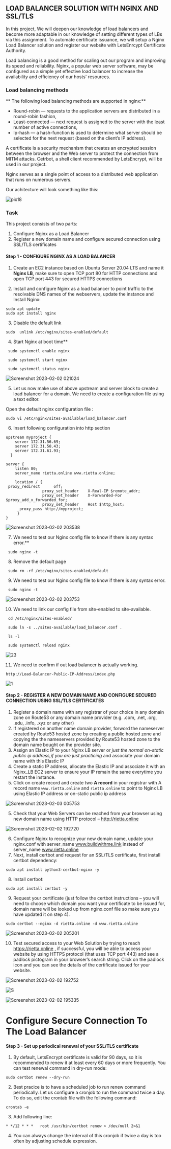 ## LOAD BALANCER SOLUTION WITH NGINX AND SSL/TLS

In this project, We will deepen our knowledge of load balancers and become more adaptable in our knowledge of setting different types of LBs via this assignment. To automate certificate issuance, we will setup a Nginx Load Balancer solution and register our website with LetsEnrcypt Certificate Authority.

Load balancing is a good method for scaling out our program and improving its speed and reliability. Nginx, a popular web server software, may be configured as a simple yet effective load balancer to increase the availability and efficiency of our hosts' resources.

### Load balancing methods

** The following load balancing methods are supported in nginx:**

- Round-robin — requests to the application servers are distributed in a round-robin fashion,
- Least-connected — next request is assigned to the server with the least number of active connections,
- Ip-hash — a hash-function is used to determine what server should be selected for the next request (based on the client’s IP address).


A certificate is a security mechanism that creates an encrypted session between the browser and the Web server to protect the connection from MITM attacks. Cetrbot, a shell client recommended by LetsEncrypt, will be used in our project.

Nginx serves as a single point of access to a distributed web application that runs on numerous servers.

Our achitecture will look something like this:



![pix18](https://user-images.githubusercontent.com/74002629/184848922-0b777f13-bef5-4361-9a97-a3996c451f3e.PNG)


### Task 
This project consists of two parts:
1. Configure Nginx as a Load Balancer
2. Register a new domain name and configure secured connection using SSL/TLS certificates

#### Step 1 - CONFIGURE NGINX AS A LOAD BALANCER

1. Create an EC2 instance based on Ubuntu Server 20.04 LTS and name it **Nginx LB**, make sure to open TCP port 80 for HTTP connections and  
open TCP port 443 for secured HTTPS connections

2. Install and configure Nginx as a load balancer to point traffic to the resolvable DNS names of the webservers, update the instance and Install Nginx:
```
sudo apt update
sudo apt install nginx
```


3. Disable the default link

```
sudo  unlink /etc/nginx/sites-enabled/default
```

4. Start Nginx at boot time**

```
 sudo systemctl enable nginx

 sudo systemctl start nginx

 sudo systemctl status nginx
```


![Screenshot 2023-02-02 021024](https://user-images.githubusercontent.com/101978292/216476419-7891207f-28db-4c63-85e3-89040c96d11f.jpg)


5. Let us now make use of above upstream and server block to create a load balancer for a domain. We need to create a configuration file using a text editor.

 Open the default nginx configuration file : 
 
 ```
 sudo vi /etc/nginx/sites-available/load_balancer.conf
 ```

6. Insert following configuration into http section

```
upstream myproject {
    server 172.31.56.69;
    server 172.31.58.43;
    server 172.31.61.93;
  }

server {
    listen 80;
    server_name rietta.online www.rietta.online;

    location / {
 proxy_redirect      off;
                proxy_set_header    X-Real-IP $remote_addr;
                proxy_set_header    X-Forwarded-For $proxy_add_x_forwarded_for;
                proxy_set_header    Host $http_host;
      proxy_pass http://myproject;
     }
}
```

![Screenshot 2023-02-02 203538](https://user-images.githubusercontent.com/101978292/216476469-48b32712-1173-457e-86ec-582579b78b40.jpg)



7. We need to test our Nginx config file to know if there is any syntax error.**



```
 sudo nginx -t

```
8. Remove the default page

```
 sudo rm -rf /etc/nginx/sites-enabled/default
 ```

9. We need to test our Nginx config file to know if there is any syntax error.

```
 sudo nginx -t

```

![Screenshot 2023-02-02 203753](https://user-images.githubusercontent.com/101978292/216479987-94ffc0ab-6512-433f-8679-45e406bb7ce4.jpg)


10. We need to link our config file from site-enabled to site-available.

```
 cd /etc/nginx/sites-enabled/

 sudo ln -s ../sites-available/load_balancer.conf .
 
 ls -l

 sudo systemctl reload nginx
```


![23](https://user-images.githubusercontent.com/101978292/216480140-00ce2333-5600-4df5-a7d2-884fcad4a577.jpg)


11. We need to confirm if out load balancer is actually working.

```
http://Load-Balancer-Public-IP-Address/index.php

```

![1](https://user-images.githubusercontent.com/101978292/216481310-9892c90f-14f2-4e69-b680-4dc2fa0a9440.jpg)



#### Step 2 - REGISTER A NEW DOMAIN NAME AND CONFIGURE SECURED CONNECTION USING SSL/TLS CERTIFICATES

1. Register a domain name with any registrar of your choice in any domain zone on Route53 or any domain name provider (e.g. .com, .net, .org, .edu, .info, .xyz or any other)
2. If registered on another name domain provider, forword the nameserver created by Route53 hosted zone by creating a public hosted zone and copying the the nameservers provided by Route53 hosted zone to the domain name bought on the provider site.
2. Assign an Elastic IP to your Nginx LB server or *just the normal on-static public ip address,if you are just practicing* and associate your domain name with this Elastic IP
3. Create a static IP address, allocate the Elastic IP and associate it with an Nginx_LB EC2 server to ensure your IP remain the same everytime you restart the instance.
4. Click on create record and create two **A record** in your registrar with A record name `www.rietta.online` and `rietta.online` to point to Nginx LB using Elastic IP address or on-static public ip address


![Screenshot 2023-02-03 005753](https://user-images.githubusercontent.com/101978292/216478012-c65ca183-9adc-4a41-b82f-1eba3e8e9462.jpg)

5. Check that your Web Servers can be reached from your browser using new domain name using HTTP protocol – http://rietta.online


![Screenshot 2023-02-02 192720](https://user-images.githubusercontent.com/101978292/216478117-b1ba11ba-20c8-4c52-a439-9bd58da7930f.jpg)


6. Configure Nginx to recognize your new domain name, update your nginx.conf with server_name www.buildwithme.link instead of server_name www.rietta.online
7. Next, install certbot and request for an SSL/TLS certificate, first install certbot dependency: 

```
sudo apt install python3-certbot-nginx -y
```
8. Install certbot: 
```
sudo apt install certbot -y

```
9. Request your certificate (just follow the certbot instructions – you will need to choose which domain you want your certificate to be issued for, domain name will be looked up from nginx.conf file so make sure you have updated it on step 4).

```
sudo certbot --nginx -d rietta.online -d www.rietta.online
```

![Screenshot 2023-02-02 205201](https://user-images.githubusercontent.com/101978292/216479067-31b6615c-d3f4-4b3f-81f7-853b79bd9510.jpg)

10. Test secured access to your Web Solution by trying to reach https://rietta.online , if successful, you will be able to access your website by using HTTPS protocol (that uses TCP port 443) and see a padlock pictogram in your browser’s search string. Click on the padlock icon and you can see the details of the certificate issued for your website.


![Screenshot 2023-02-02 192752](https://user-images.githubusercontent.com/101978292/216479632-699ee07e-0a5e-462a-834f-450f18291652.jpg)

![S](https://user-images.githubusercontent.com/101978292/216479707-6e3bcabe-91c8-4510-acd9-e0017fa9a145.jpg)

![Screenshot 2023-02-02 195335](https://user-images.githubusercontent.com/101978292/216479830-3a966d9b-ee6a-4539-969a-7f943a30fe31.jpg)


# Configure Secure Connection To The Load Balancer

#### Step 3 - Set up periodical renewal of your SSL/TLS certificate

1. By default, LetsEncrypt certificate is valid for 90 days, so it is recommended to renew it at least every 60 days or more frequently. You can test renewal command in dry-run mode: 

```
sudo certbot renew --dry-run

```
2. Best pracice is to have a scheduled job to run renew command periodically. Let us configure a cronjob to run the command twice a day. To do so, edit the crontab file with the following command: 

```
crontab -e

```
3. Add following line: 

```
* */12 * * *   root /usr/bin/certbot renew > /dev/null 2>&1

```
4. You can always change the interval of this cronjob if twice a day is too often by adjusting schedule expression.
